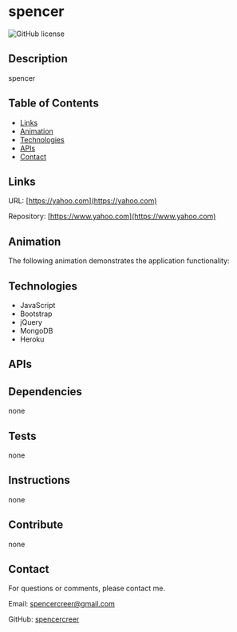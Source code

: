 # spencer
  ![GitHub license](https://img.shields.io/badge/license-MIT-blue.svg)

  ## Description
  spencer

  ## Table of Contents
  * [Links](#links)
  * [Animation](#animation)
 * [Technologies](#technologies)
  * [APIs](#apis)
  * [Contact](#contact)

  ## Links
  URL: [https://yahoo.com](https://yahoo.com)

  Repository: [https://www.yahoo.com](https://www.yahoo.com)


  ## Animation
  The following animation demonstrates the application functionality:

  ## Technologies
 * JavaScript
 * Bootstrap
 * jQuery
 * MongoDB
 * Heroku


  ## APIs

  ## Dependencies
  none
  ## Tests
  none
  ## Instructions
  none
  ## Contribute
  none
  ## Contact
  For questions or comments, please contact me.

  Email: [spencercreer@gmail.com](spencercreer@gmail.com)

  GitHub: [spencercreer](https://github.com/spencercreer/)
